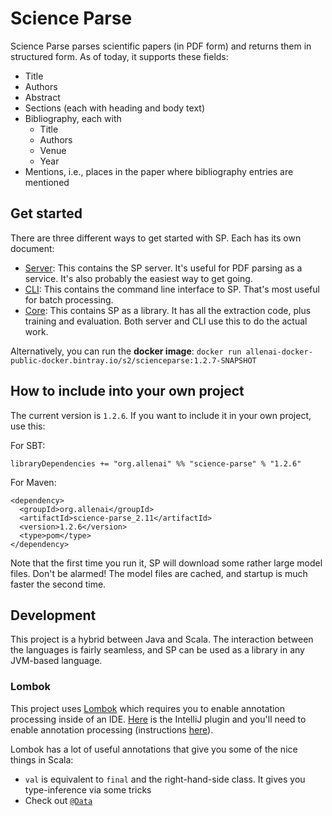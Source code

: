 # Science Parse

Science Parse parses scientific papers (in PDF form) and returns them in structured form. As of today, it supports these fields:
 * Title
 * Authors
 * Abstract
 * Sections (each with heading and body text)
 * Bibliography, each with
   * Title
   * Authors
   * Venue
   * Year
 * Mentions, i.e., places in the paper where bibliography entries are mentioned

## Get started
There are three different ways to get started with SP. Each has its own document:

 * [Server](server/README.md): This contains the SP server. It's useful for PDF parsing as a service. It's also probably the easiest way to get going.
 * [CLI](cli/README.md): This contains the command line interface to SP. That's most useful for batch processing.
 * [Core](core/README.md): This contains SP as a library. It has all the extraction code, plus training and evaluation. Both server and CLI use this to do the actual work.

Alternatively, you can run the **docker image**: `docker run allenai-docker-public-docker.bintray.io/s2/scienceparse:1.2.7-SNAPSHOT`

## How to include into your own project
 
The current version is `1.2.6`. If you want to include it in your own project, use this:

For SBT:
```
libraryDependencies += "org.allenai" %% "science-parse" % "1.2.6"
```

For Maven:
```
<dependency>
  <groupId>org.allenai</groupId>
  <artifactId>science-parse_2.11</artifactId>
  <version>1.2.6</version>
  <type>pom</type>
</dependency>
```

Note that the first time you run it, SP will download some rather large model files. Don't be alarmed! The model files are cached, and startup is much faster the second time.

## Development

This project is a hybrid between Java and Scala. The interaction between the languages is fairly seamless, and SP can be used as a library in any JVM-based language.

### Lombok

This project uses [Lombok](https://projectlombok.org) which requires you to enable annotation processing inside of an IDE.
[Here](https://plugins.jetbrains.com/plugin/6317) is the IntelliJ plugin and you'll need to enable annotation processing (instructions [here](https://www.jetbrains.com/idea/help/configuring-annotation-processing.html)).

Lombok has a lot of useful annotations that give you some of the nice things in Scala:

* `val` is equivalent to `final` and the right-hand-side class. It gives you type-inference via some tricks
* Check out [`@Data`](https://projectlombok.org/features/Data.html)
